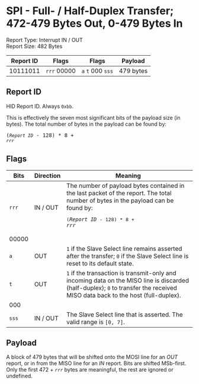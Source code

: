 
# SPI - Full- / Half-Duplex Transfer; 472-479 Bytes Out, 0-479 Bytes In
Report Type: Interrupt IN / OUT<br />
Report Size: 482 Bytes

| Report ID | Flags | Flags | Payload |
|-----------|-------|-------|---------|
| 10111011 | `rrr`&nbsp;00000 | `a`&nbsp;`t`&nbsp;000&nbsp;`sss` | 479 bytes |

## Report ID
HID Report ID.  Always `0xbb`.

This is effectively the seven most significant bits of the payload size (in bytes).  The total number of bytes in the payload can be found by: <pre>(*`Report ID`* - 128) * 8 + *`rrr`*</pre>

## Flags

| Bits  | Direction | Meaning |
|-------|-----------|---------|
| `rrr` | IN / OUT  | The number of payload bytes contained in the last packet of the report.  The total number of bytes in the payload can be found by: <pre>(*`Report ID`* - 128) * 8 + *`rrr`*</pre> |
| 00000 |          |                                                                       |
| `a`   | OUT      | `1` if the Slave Select line remains asserted after the transfer; `0` if the Slave Select line is reset to its default state. |
| `t`   | OUT      | `1` if the transaction is transmit-only and incoming data on the MISO line is discarded (half-duplex); `0` to transfer the received MISO data back to the host (full-duplex). |
| 000   |          |                                                                       |
| `sss` | IN / OUT | The Slave Select line that is asserted.  The valid range is `[0, 7]`. |

## Payload
A block of 479 bytes that will be shifted onto the MOSI line for an *OUT* report, or in from the MISO line for an *IN* report.  Bits are shifted MSb-first.  Only the first 472 + *`rrr`* bytes are meaningful, the rest are ignored or undefined.

